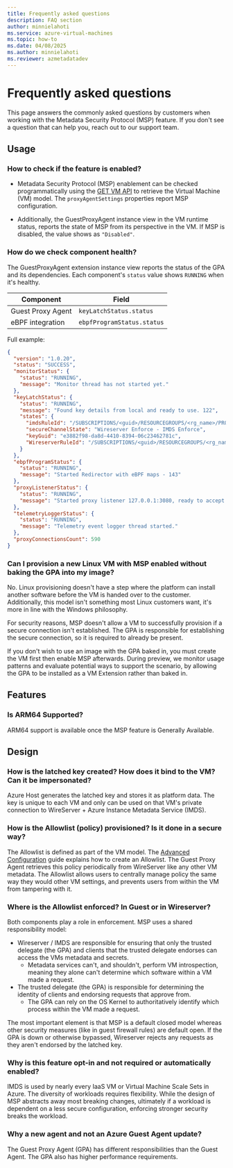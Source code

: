 ```yaml
---
title: Frequently asked questions
description: FAQ section
author: minnielahoti
ms.service: azure-virtual-machines
ms.topic: how-to
ms.date: 04/08/2025
ms.author: minnielahoti
ms.reviewer: azmetadatadev
---
```


# Frequently asked questions
This page answers the commonly asked questions by customers when working with the Metadata Security Protocol (MSP) feature. If you don't see a question that can help you, reach out to our support team. 

## Usage

### How to check if the feature is enabled?

 - Metadata Security Protocol (MSP) enablement can be checked programmatically using the [GET VM API](https://learn.microsoft.com/rest/api/compute/virtual-machines/get?view=rest-compute-2024-07-01&tabs=HTTP) to retrieve the Virtual Machine (VM) model. The `proxyAgentSettings` properties report MSP configuration.

 - Additionally, the GuestProxyAgent instance view in the VM runtime status, reports the state of MSP from its perspective in the VM. If MSP is disabled, the value shows as `"Disabled"`.

### How do we check component health?

The GuestProxyAgent extension instance view reports the status of the GPA and its dependencies. Each component's `status` value shows `RUNNING` when it's healthy.

| Component | Field |
|--|--|
| Guest Proxy Agent | `keyLatchStatus.status` |
| eBPF integration | `ebpfProgramStatus.status` |

Full example:

```json
{
  "version": "1.0.20",
  "status": "SUCCESS",
  "monitorStatus": {
    "status": "RUNNING",
    "message": "Monitor thread has not started yet."
  },
  "keyLatchStatus": {
    "status": "RUNNING",
    "message": "Found key details from local and ready to use. 122",
    "states": {
      "imdsRuleId": "/SUBSCRIPTIONS/<guid>/RESOURCEGROUPS/<rg_name>/PROVIDERS/MICROSOFT.COMPUTE/GALLERIES/GALLERYXX/INVMACCESSCONTROLPROFILES/...",
      "secureChannelState": "Wireserver Enforce - IMDS Enforce",
      "keyGuid": "e3882f98-da8d-4410-8394-06c23462781c",
      "WireserverRuleId": "/SUBSCRIPTIONS/<guid>/RESOURCEGROUPS/<rg_name>/PROVIDERS/MICROSOFT.COMPUTE/GALLERIES/GALLERYXX/INVMACCESSCONTROLPROFILES/..."
    }
  },
  "ebpfProgramStatus": {
    "status": "RUNNING",
    "message": "Started Redirector with eBPF maps - 143"
  },
  "proxyListenerStatus": {
    "status": "RUNNING",
    "message": "Started proxy listener 127.0.0.1:3080, ready to accept request - 27"
  },
  "telemetryLoggerStatus": {
    "status": "RUNNING",
    "message": "Telemetry event logger thread started."
  },
  "proxyConnectionsCount": 590
}
```

### Can I provision a new Linux VM with MSP enabled without baking the GPA into my image?

No. Linux provisioning doesn't have a step where the platform can install another software before the VM is handed over to the customer. Additionally, this model isn't something most Linux customers want, it's more in line with the Windows philosophy.

For security reasons, MSP doesn't allow a VM to successfully provision if a secure connection isn't established. The GPA is responsible for establishing the secure connection, so it is required to already be present.

If you don't wish to use an image with the GPA baked in, you must create the VM first then enable MSP afterwards. During preview, we monitor usage patterns and evaluate potential ways to support the scenario, by allowing the GPA to be installed as a VM Extension rather than baked in.

## Features

### Is ARM64 Supported?

ARM64 support is available once the MSP feature is Generally Available.

## Design

### How is the latched key created? How does it bind to the VM? Can it be impersonated?

Azure Host generates the latched key and stores it as platform data. The key is unique to each VM and only can be used on that VM's private connection to WireServer + Azure Instance Metadata Service (IMDS). 

### How is the Allowlist (policy) provisioned? Is it done in a secure way?

The Allowlist is defined as part of the VM model. The [Advanced Configuration](configuration.md) guide explains how to create an Allowlist. The Guest Proxy Agent retrieves this policy periodically from WireServer like any other VM metadata. The Allowlist allows users to centrally manage policy the same way they would other VM settings, and prevents users from within the VM from tampering with it.

### Where is the Allowlist enforced? In Guest or in Wireserver?

Both components play a role in enforcement. MSP uses a shared responsibility model:

- Wireserver / IMDS are responsible for ensuring that only the trusted delegate (the GPA) and clients that the trusted delegate endorses can access the VMs metadata and secrets.
  - Metadata services can't, and shouldn't, perform VM introspection, meaning they alone can't determine which software within a VM made a request.
- The trusted delegate (the GPA) is responsible for determining the identity of clients and endorsing requests that approve from.
  - The GPA can rely on the OS Kernel to authoritatively identify which process within the VM made a request.

The most important element is that MSP is a default closed model whereas other security measures (like in guest firewall rules) are default open. If the GPA is down or otherwise bypassed, Wireserver rejects any requests as they aren't endorsed by the latched key. 

### Why is this feature opt-in and not required or automatically enabled?

IMDS is used by nearly every IaaS VM or Virtual Machine Scale Sets in Azure. The diversity of workloads requires flexibility. While the design of MSP abstracts away most breaking changes, ultimately if a workload is dependent on a less secure configuration, enforcing stronger security breaks the workload.

### Why a new agent and not an Azure Guest Agent update?

The Guest Proxy Agent (GPA) has different responsibilities than the Guest Agent. The GPA also has higher performance requirements.

